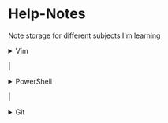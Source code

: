 # Help-Notes
Note storage for different subjects I'm learning 

<details>

<summary markdown="span">Vim</summary>

test text [help](./Vim/index.md)

</details>

|

<details>

<summary markdown="span">PowerShell</summary>

[Link](./PowerShell/index.md)

</details>

|

<details>

<summary markdown="span"> Git </summary>

[Link](./git/index.md)

</details>
